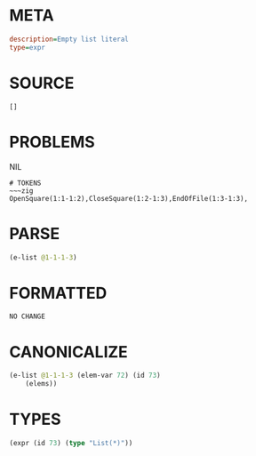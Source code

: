 # META
~~~ini
description=Empty list literal
type=expr
~~~
# SOURCE
~~~roc
[]
~~~
# PROBLEMS
NIL

~~~
# TOKENS
~~~zig
OpenSquare(1:1-1:2),CloseSquare(1:2-1:3),EndOfFile(1:3-1:3),
~~~
# PARSE
~~~clojure
(e-list @1-1-1-3)
~~~
# FORMATTED
~~~roc
NO CHANGE
~~~
# CANONICALIZE
~~~clojure
(e-list @1-1-1-3 (elem-var 72) (id 73)
	(elems))
~~~
# TYPES
~~~clojure
(expr (id 73) (type "List(*)"))
~~~